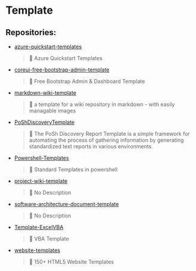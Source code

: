 # Template

## Repositories:
- [azure-quickstart-templates]()
	> :memo: Azure Quickstart Templates
- [coreui-free-bootstrap-admin-template]()
	> :memo: Free Bootstrap Admin & Dashboard Template 
- [markdown-wiki-template]()
	> :memo: a template for a wiki repository in markdown - with easily managable images
- [PoShDiscoveryTemplate]()
	> :memo: The PoSh Discovery Report Template is a simple framework for automating the process of gathering information by generating standardized text reports in various environments.
- [Powershell-Templates]()
	> :memo: Standard Templates in powershell
- [project-wiki-template]()
	> :memo: No Description
- [software-architecture-document-template]()
	> :memo: No Description
- [Template-ExcelVBA]()
	> :memo: VBA Template
- [website-templates]()
	> :memo: 150+ HTML5 Website Templates

